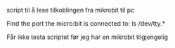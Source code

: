 script til å lese tilkoblingen fra mikrobit til pc

Find the port the micro:bit is connected to:
ls /dev/tty.*

Får ikke testa scriptet før jeg har en mikrobit tilgjengelig
